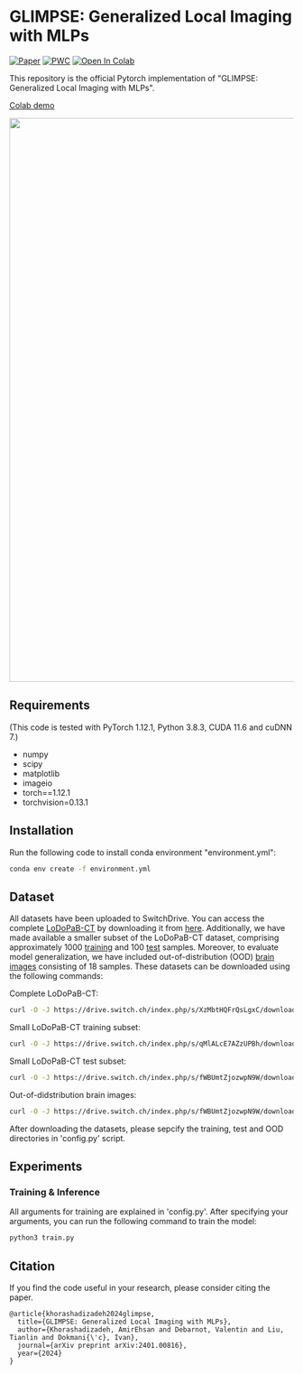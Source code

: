 # GLIMPSE: Generalized Local Imaging with MLPs

[![Paper](https://img.shields.io/badge/arxiv-report-red)](https://arxiv.org/abs/2401.00816)
[![PWC](https://img.shields.io/badge/PWC-report-blue)](https://paperswithcode.com/paper/glimpse-generalized-local-imaging-with-mlps)
[![Open In Colab](https://colab.research.google.com/assets/colab-badge.svg)](https://colab.research.google.com/drive/1f_YvD9WwKHN1NojIOC-HHGXAT4VgQHkz?usp=sharing)

This repository is the official Pytorch implementation of "GLIMPSE: Generalized Local Imaging with MLPs". 

[Colab demo](https://colab.research.google.com/drive/1f_YvD9WwKHN1NojIOC-HHGXAT4VgQHkz?usp=sharing)


<p float="center">
<img src="figures/glimpse.png" width="1000">
</p>


## Requirements
(This code is tested with PyTorch 1.12.1, Python 3.8.3, CUDA 11.6 and cuDNN 7.)
- numpy
- scipy
- matplotlib
- imageio
- torch==1.12.1
- torchvision=0.13.1

## Installation

Run the following code to install conda environment "environment.yml":
```sh
conda env create -f environment.yml
```

## Dataset
All datasets have been uploaded to SwitchDrive. You can access the complete [LoDoPaB-CT](https://www.nature.com/articles/s41597-021-00893-z) by downloading it from [here](https://drive.switch.ch/index.php/s/XzMbtHQFrQsLgxC). Additionally, we have made available a smaller subset of the LoDoPaB-CT dataset, comprising approximately 1000 [training](https://drive.switch.ch/index.php/s/qMlALcE7AZzUPBh) and 100 [test](https://drive.switch.ch/index.php/s/fWBUmtZjozwpN9W) samples. Moreover, to evaluate model generalization, we have included out-of-distribution (OOD) [brain images](https://drive.switch.ch/index.php/s/fWBUmtZjozwpN9W) consisting of 18 samples. These datasets can be downloaded using the following commands:

Complete LoDoPaB-CT:
```sh
curl -O -J https://drive.switch.ch/index.php/s/XzMbtHQFrQsLgxC/download
```

Small LoDoPaB-CT training subset:
```sh
curl -O -J https://drive.switch.ch/index.php/s/qMlALcE7AZzUPBh/download
```

Small LoDoPaB-CT test subset:
```sh
curl -O -J https://drive.switch.ch/index.php/s/fWBUmtZjozwpN9W/download
```

Out-of-didstribution brain images:
```sh
curl -O -J https://drive.switch.ch/index.php/s/fWBUmtZjozwpN9W/download
```
After downloading the datasets, please sepcify the training, test and OOD directories in 'config.py' script.

## Experiments
### Training & Inference
All arguments for training are explained in 'config.py'. After specifying your arguments, you can run the following command to train the model:
```sh
python3 train.py 
```


## Citation
If you find the code useful in your research, please consider citing the paper.

```
@article{khorashadizadeh2024glimpse,
  title={GLIMPSE: Generalized Local Imaging with MLPs},
  author={Khorashadizadeh, AmirEhsan and Debarnot, Valentin and Liu, Tianlin and Dokmani{\'c}, Ivan},
  journal={arXiv preprint arXiv:2401.00816},
  year={2024}
}
```

